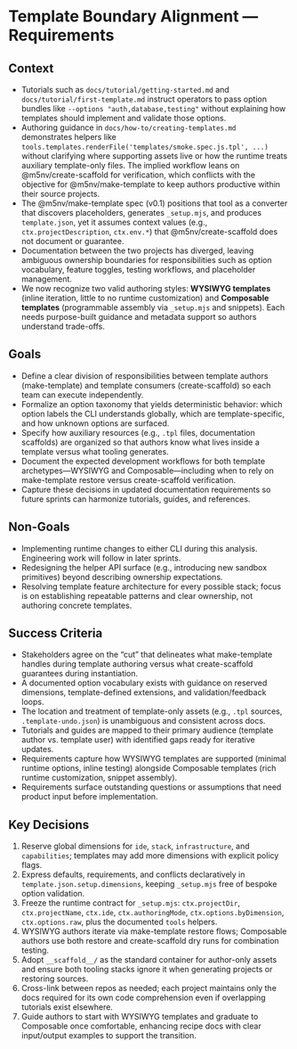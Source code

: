 # Template Boundary Alignment — Requirements

## Context
- Tutorials such as `docs/tutorial/getting-started.md` and `docs/tutorial/first-template.md` instruct operators to pass option bundles like `--options "auth,database,testing"` without explaining how templates should implement and validate those options.
- Authoring guidance in `docs/how-to/creating-templates.md` demonstrates helpers like `tools.templates.renderFile('templates/smoke.spec.js.tpl', ...)` without clarifying where supporting assets live or how the runtime treats auxiliary template-only files. The implied workflow leans on @m5nv/create-scaffold for verification, which conflicts with the objective for @m5nv/make-template to keep authors productive within their source projects.
- The @m5nv/make-template spec (v0.1) positions that tool as a converter that discovers placeholders, generates `_setup.mjs`, and produces `template.json`, yet it assumes context values (e.g., `ctx.projectDescription`, `ctx.env.*`) that @m5nv/create-scaffold does not document or guarantee.
- Documentation between the two projects has diverged, leaving ambiguous ownership boundaries for responsibilities such as option vocabulary, feature toggles, testing workflows, and placeholder management.
- We now recognize two valid authoring styles: **WYSIWYG templates** (inline iteration, little to no runtime customization) and **Composable templates** (programmable assembly via `_setup.mjs` and snippets). Each needs purpose-built guidance and metadata support so authors understand trade-offs.

## Goals
- Define a clear division of responsibilities between template authors (make-template) and template consumers (create-scaffold) so each team can execute independently.
- Formalize an option taxonomy that yields deterministic behavior: which option labels the CLI understands globally, which are template-specific, and how unknown options are surfaced.
- Specify how auxiliary resources (e.g., `.tpl` files, documentation scaffolds) are organized so that authors know what lives inside a template versus what tooling generates.
- Document the expected development workflows for both template archetypes—WYSIWYG and Composable—including when to rely on make-template restore versus create-scaffold verification.
- Capture these decisions in updated documentation requirements so future sprints can harmonize tutorials, guides, and references.

## Non-Goals
- Implementing runtime changes to either CLI during this analysis. Engineering work will follow in later sprints.
- Redesigning the helper API surface (e.g., introducing new sandbox primitives) beyond describing ownership expectations.
- Resolving template feature architecture for every possible stack; focus is on establishing repeatable patterns and clear ownership, not authoring concrete templates.

## Success Criteria
- Stakeholders agree on the “cut” that delineates what make-template handles during template authoring versus what create-scaffold guarantees during instantiation.
- A documented option vocabulary exists with guidance on reserved dimensions, template-defined extensions, and validation/feedback loops.
- The location and treatment of template-only assets (e.g., `.tpl` sources, `.template-undo.json`) is unambiguous and consistent across docs.
- Tutorials and guides are mapped to their primary audience (template author vs. template user) with identified gaps ready for iterative updates.
- Requirements capture how WYSIWYG templates are supported (minimal runtime options, inline testing) alongside Composable templates (rich runtime customization, snippet assembly).
- Requirements surface outstanding questions or assumptions that need product input before implementation.

## Key Decisions
1. Reserve global dimensions for `ide`, `stack`, `infrastructure`, and `capabilities`; templates may add more dimensions with explicit policy flags.
2. Express defaults, requirements, and conflicts declaratively in `template.json.setup.dimensions`, keeping `_setup.mjs` free of bespoke option validation.
3. Freeze the runtime contract for `_setup.mjs`: `ctx.projectDir`, `ctx.projectName`, `ctx.ide`, `ctx.authoringMode`, `ctx.options.byDimension`, `ctx.options.raw`, plus the documented `tools` helpers.
4. WYSIWYG authors iterate via make-template restore flows; Composable authors use both restore and create-scaffold dry runs for combination testing.
5. Adopt `__scaffold__/` as the standard container for author-only assets and ensure both tooling stacks ignore it when generating projects or restoring sources.
6. Cross-link between repos as needed; each project maintains only the docs required for its own code comprehension even if overlapping tutorials exist elsewhere.
7. Guide authors to start with WYSIWYG templates and graduate to Composable once comfortable, enhancing recipe docs with clear input/output examples to support the transition.
